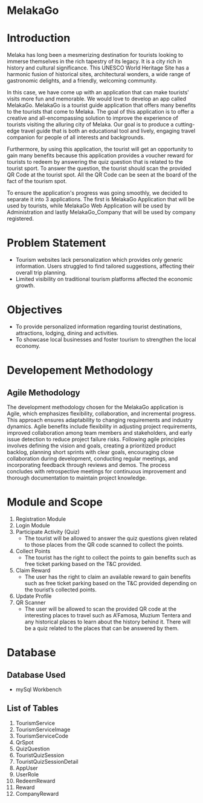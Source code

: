 # MelakaGo
# Introduction

  Melaka has long been a mesmerizing destination for tourists looking to immerse themselves in the rich tapestry of its legacy. It is a city rich in history and cultural significance. This UNESCO World Heritage Site has a harmonic fusion of historical sites, architectural wonders, a wide range of gastronomic delights, and a friendly, welcoming community. 
  
  In this case, we have come up with an application that can make tourists’ visits more fun and memorable. We would love to develop an app called MelakaGo. MelakaGo is a tourist guide application that offers many benefits to the tourists that come to Melaka. The goal of this application is to offer a creative and all-encompassing solution to improve the experience of tourists visiting the alluring city of Melaka. Our goal is to produce a cutting-edge travel guide that is both an educational tool and lively, engaging travel companion for people of all interests and backgrounds.
  
  Furthermore, by using this application, the tourist will get an opportunity to gain many benefits because this application provides a voucher reward for tourists to redeem by answering the quiz question that is related to the tourist sport. To answer the question, the tourist should scan the provided QR Code at the tourist spot. All the QR Code can be seen at the board of the fact of the tourism spot.
  
  To ensure the application's progress was going smoothly, we decided to separate it into 3 applications. The first is MelakaGo Application that will be used by tourists, while MelakaGo Web Application will be used by Administration and lastly MelakaGo_Company that will be used by company registered. 



# Problem Statement

- Tourism websites lack personalization which provides only generic information. Users struggled to find tailored suggestions, affecting their overall trip planning.
- Limited visibility on traditional tourism platforms affected the economic growth.

# Objectives

- To provide personalized information regarding tourist destinations, attractions, lodging, dining and activities.
- To showcase local businesses and foster tourism to strengthen the local economy.

# Developement Methodology
## Agile Methodology

The development methodology chosen for the MelakaGo application is Agile, which emphasizes flexibility, collaboration, and incremental progress. This approach ensures adaptability to changing requirements and industry dynamics. Agile benefits include flexibility in adjusting project requirements, improved collaboration among team members and stakeholders, and early issue detection to reduce project failure risks. Following agile principles involves defining the vision and goals, creating a prioritized product backlog, planning short sprints with clear goals, encouraging close collaboration during development, conducting regular meetings, and incorporating feedback through reviews and demos. The process concludes with retrospective meetings for continuous improvement and thorough documentation to maintain project knowledge.


# Module and Scope

1. Registration Module
2. Login Module
3. Participate Activity (Quiz)
   - The tourist will be allowed to answer the quiz questions given related
	   to those places from the QR code scanned to collect the points.
4. Collect Points
   - The tourist has the right to collect the points to gain benefits such as
     free ticket parking based on the T&C provided.
5. Claim Reward
   - The user has the right to claim an available reward to gain benefits
	   such as free ticket parking based on the T&C provided depending on the
	   tourist’s collected points.
6. Update Profile
7. QR Scanner
   - The user will be allowed to scan the provided QR code at the
	   interesting places to travel such as A’Famosa, Muzium Tentera and any
	   historical places to learn about the history behind it. There will be a quiz
	   related to the places that can be answered by them.

# Database
## Database Used
- mySql Workbench

## List of Tables
1. TourismService
2. TourismServiceImage
3. TourismServiceCode
4. QrSpot
5. QuizQuestion
6. TouristQuizSession
7. TouristQuizSessionDetail
8. AppUser
9. UserRole
10. RedeemReward
11. Reward
12. CompanyReward

